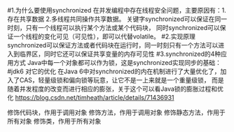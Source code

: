 #1.为什么要使用synchronized
在并发编程中存在线程安全问题，主要原因有：1.存在共享数据 2.多线程共同操作共享数据。
关键字synchronized可以保证在同一时刻，只有一个线程可以执行某个方法或某个代码块，
同时synchronized可以保证一个线程的变化可见（可见性），即可以代替volatile。
#2.实现原理
synchronized可以保证方法或者代码块在运行时，同一时刻只有一个方法可以进入到临界区，同时它还可以保证共享变量的内存可见性
#3.synchronized的4种应用方式
Java中每一个对象都可以作为锁，这是synchronized实现同步的基础：
#jdk6 对它的优化
在Java 6中对synchronized的内在机制进行了大量优化了，加入了CAS，轻量级锁和偏向锁等玩意，让它不是一上来就是一个重量级锁，
而是随着并发程度的改变而进行相应的膨张，关于这个可以看Java锁的膨胀过程和优化 https://blog.csdn.net/timheath/article/details/71436931



修饰代码块，作用于调用对象
修饰方法，作用于调用对象
修饰静态方法，作用于所有对象
修饰类，作用于所有对象
